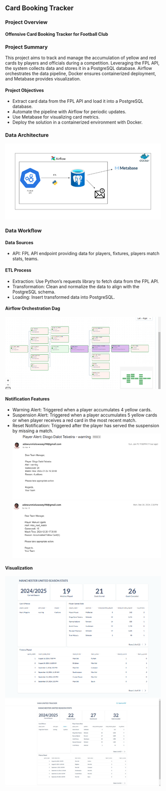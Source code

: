 ## Card Booking Tracker
### Project Overview
#### Offensive Card Booking Tracker for Football Club

### Project Summary
This project aims to track and manage the accumulation of yellow and red cards by players and officials during a competition. Leveraging the FPL API, the system collects data and stores it in a PostgreSQL database. Airflow orchestrates the data pipeline, Docker ensures containerized deployment, and Metabase provides visualization.

#### Project Objectives
- Extract card data from the FPL API and load it into a PostgreSQL database.
- Automate the pipeline with Airflow for periodic updates.
- Use Metabase for visualizing card metrics.
- Deploy the solution in a containerized environment with Docker.

### Data Architecture

![workflow](/asset/epl_architecture.png)

### Data Workflow
#### Data Sources
- API: FPL API endpoint providing data for players, fixtures, players match stats, teams.
#### ETL Process
- Extraction:
    Use Python’s requests library to fetch data from the FPL API.
- Transformation:
    Clean and normalize the data to align with the PostgreSQL schema.
- Loading:
    Insert transformed data into PostgreSQL.
#### Airflow Orchestration Dag
![dag](/asset/dag_flow_tracker.png)

#### Notification Features
- Warning Alert:
    Triggered when a player accumulates 4 yellow cards.
- Suspension Alert:
    Triggered when a player accumulates 5 yellow cards or when player receives a red card in the most recent match.
- Reset Notification:
    Triggered after the player has served the suspension by missing a match.
![notify1](/asset/offence_notification.png)
![notify2](/asset/offence_notification2.png)

#### Visualization
![viz](/asset/tracker_viz.png)
![viz2](/asset/tracker_viz2.png)
